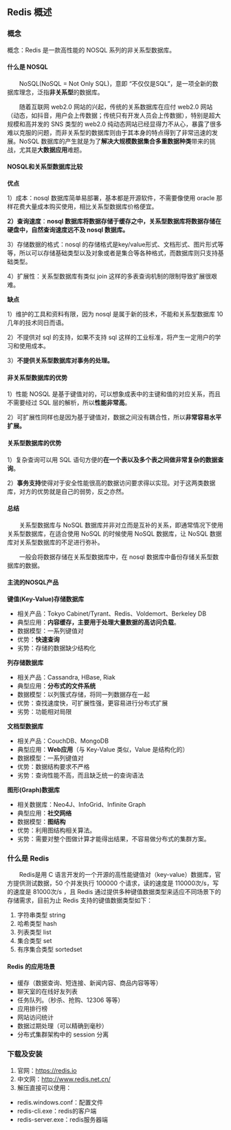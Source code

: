 ## Redis 概述

### 概念

概念：Redis 是一款高性能的 NOSQL 系列的非关系型数据库。

#### 什么是 NOSQL

&emsp;&emsp;NoSQL(NoSQL = Not Only SQL)，意即 “不仅仅是SQL”，是一项全新的数据库理念，泛指**非关系型**的数据库。

&emsp;&emsp;随着互联网 web2.0 网站的兴起，传统的关系数据库在应付 web2.0 网站（动态，如抖音，用户会上传数据；传统只有开发人员会上传数据），特别是超大规模和高并发的 SNS 类型的 web2.0 纯动态网站已经显得力不从心，暴露了很多难以克服的问题，而非关系型的数据库则由于其本身的特点得到了非常迅速的发展。NoSQL 数据库的产生就是为了**解决大规模数据集合多重数据种类**带来的挑战，尤其是**大数据应用**难题。

#### NOSQL和关系型数据库比较

**优点**

1）成本：nosql 数据库简单易部署，基本都是开源软件，不需要像使用 oracle 那样花费大量成本购买使用，相比关系型数据库价格便宜。

**2）查询速度**：**nosql 数据库将数据存储于缓存之中，关系型数据库将数据存储在硬盘中，自然查询速度远不及 nosql 数据库。**

3）存储数据的格式：nosql 的存储格式是key/value形式、文档形式、图片形式等等，所以可以存储基础类型以及对象或者是集合等各种格式，而数据库则只支持基础类型。

4）扩展性：关系型数据库有类似 join 这样的多表查询机制的限制导致扩展很艰难。

**缺点**

1）维护的工具和资料有限，因为 nosql 是属于新的技术，不能和关系型数据库 10 几年的技术同日而语。

2）不提供对 sql 的支持，如果不支持 sql 这样的工业标准，将产生一定用户的学习和使用成本。

3）**不提供关系型数据库对事务的处理。**

#### 非关系型数据库的优势

1）性能 NOSQL 是基于键值对的，可以想象成表中的主键和值的对应关系，而且不需要经过 SQL 层的解析，所以**性能非常高**。

2）可扩展性同样也是因为基于键值对，数据之间没有耦合性，所以**非常容易水平扩展。**

#### 关系型数据库的优势

1）复杂查询可以用 SQL 语句方便的**在一个表以及多个表之间做非常复杂的数据查询**。

2）**事务支持**使得对于安全性能很高的数据访问要求得以实现。对于这两类数据库，对方的优势就是自己的弱势，反之亦然。

#### 总结

&emsp;&emsp;关系型数据库与 NoSQL 数据库并非对立而是互补的关系，即通常情况下使用关系型数据库，在适合使用 NoSQL 的时候使用 NoSQL 数据库，让 NoSQL 数据库对关系型数据库的不足进行弥补。

&emsp;&emsp;一般会将数据存储在关系型数据库中，在 nosql 数据库中备份存储关系型数据库的数据。

#### 主流的NOSQL产品

**键值(Key-Value)存储数据库**

* 相关产品：Tokyo Cabinet/Tyrant、Redis、Voldemort、Berkeley DB
* 典型应用：**内容缓存，主要用于处理大量数据的高访问负载**。 
* 数据模型：一系列键值对
* 优势：**快速查询**
* 劣势：存储的数据缺少结构化

**列存储数据库**

* 相关产品：Cassandra, HBase, Riak
* 典型应用：**分布式的文件系统**
* 数据模型：以列簇式存储，将同一列数据存在一起
* 优势：查找速度快，可扩展性强，更容易进行分布式扩展
* 劣势：功能相对局限

**文档型数据库**

* 相关产品：CouchDB、MongoDB
* 典型应用：**Web应用**（与 Key-Value 类似，Value 是结构化的）
* 数据模型：一系列键值对
* 优势：数据结构要求不严格
* 劣势：查询性能不高，而且缺乏统一的查询语法
	
**图形(Graph)数据库**

* 相关数据库：Neo4J、InfoGrid、Infinite Graph
* 典型应用：**社交网络**
* 数据模型：**图结构**
* 优势：利用图结构相关算法。
* 劣势：需要对整个图做计算才能得出结果，不容易做分布式的集群方案。
				
### 什么是 Redis

&emsp;&emsp;Redis是用 C 语言开发的一个开源的高性能键值对（key-value）数据库，官方提供测试数据，50 个并发执行 100000 个请求，读的速度是 110000次/s，写的速度是 81000次/s ，且 Redis 通过提供多种键值数据类型来适应不同场景下的存储需求，目前为止 Redis 支持的键值数据类型如下：

1. 字符串类型 string
2. 哈希类型 hash
3. 列表类型 list
4. 集合类型 set
5. 有序集合类型 sortedset

#### Redis 的应用场景

* 缓存（数据查询、短连接、新闻内容、商品内容等等）
* 聊天室的在线好友列表
* 任务队列。（秒杀、抢购、12306 等等）
* 应用排行榜
* 网站访问统计
* 数据过期处理（可以精确到毫秒）
* 分布式集群架构中的 session 分离

### 下载及安装


1. 官网：https://redis.io
2. 中文网：http://www.redis.net.cn/
3. 解压直接可以使用：
* redis.windows.conf：配置文件
* redis-cli.exe：redis的客户端
* redis-server.exe：redis服务器端